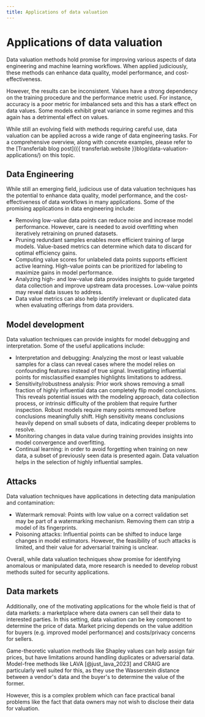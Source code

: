 ```yaml
---
title: Applications of data valuation
---
```


# Applications of data valuation

Data valuation methods hold promise for improving various aspects
of data engineering and machine learning workflows. When applied judiciously,
these methods can enhance data quality, model performance, and cost-effectiveness.

However, the results can be inconsistent. Values have a strong dependency
on the training procedure and the performance metric used. For instance,
accuracy is a poor metric for imbalanced sets and this has a stark effect
on data values. Some models exhibit great variance in some regimes
and this again has a detrimental effect on values.

While still an evolving field with methods requiring careful use, data valuation can
be applied across a wide range of data engineering tasks. For a comprehensive
overview, along with concrete examples, please refer to the [Transferlab blog
post]({{ transferlab.website }}blog/data-valuation-applications/) on this topic.

## Data Engineering

While still an emerging field, judicious use of data valuation techniques
has the potential to enhance data quality, model performance,
and the cost-effectiveness of data workflows in many applications. 
Some of the promising applications in data engineering include:

- Removing low-value data points can reduce noise and increase model performance.
  However, care is needed to avoid overfitting when iteratively retraining on pruned datasets.
- Pruning redundant samples enables more efficient training of large models.
  Value-based metrics can determine which data to discard for optimal efficiency gains.
- Computing value scores for unlabeled data points supports efficient active learning.
  High-value points can be prioritized for labeling to maximize gains in model performance.
- Analyzing high- and low-value data provides insights to guide targeted data collection
  and improve upstream data processes. Low-value points may reveal data issues to address.
- Data value metrics can also help identify irrelevant or duplicated data
  when evaluating offerings from data providers.

## Model development

Data valuation techniques can provide insights for model debugging and interpretation.
Some of the useful applications include:

- Interpretation and debugging: Analyzing the most or least valuable samples
  for a class can reveal cases where the model relies on confounding features
  instead of true signal. Investigating influential points for misclassified examples
  highlights limitations to address.
- Sensitivity/robustness analysis: Prior work shows removing a small fraction
  of highly influential data can completely flip model conclusions.
  This reveals potential issues with the modeling approach, data collection process,
  or intrinsic difficulty of the problem that require further inspection.
  Robust models require many points removed before conclusions meaningfully shift.
  High sensitivity means conclusions heavily depend on small subsets of data,
  indicating deeper problems to resolve.
- Monitoring changes in data value during training provides insights into
  model convergence and overfitting.
- Continual learning: in order to avoid forgetting when training on new data,
  a subset of previously seen data is presented again. Data valuation helps
  in the selection of highly influential samples.

## Attacks

Data valuation techniques have applications in detecting data manipulation and contamination:

- Watermark removal: Points with low value on a correct validation set may be
  part of a watermarking mechanism. Removing them can strip a model of its fingerprints.
- Poisoning attacks: Influential points can be shifted to induce large changes
  in model estimators. However, the feasibility of such attacks is limited,
  and their value for adversarial training is unclear.

Overall, while data valuation techniques show promise for identifying anomalous
or manipulated data, more research is needed to develop robust methods suited
for security applications.

## Data markets

Additionally, one of the motivating applications for the whole field is that of
data markets: a marketplace where data owners can sell their data to interested
parties. In this setting, data valuation can be key component to determine the
price of data. Market pricing depends on the value addition for buyers
(e.g. improved model performance) and costs/privacy concerns for sellers.

Game-theoretic valuation methods like Shapley values can help assign fair prices,
but have limitations around handling duplicates or adversarial data.
Model-free methods like LAVA [@just_lava_2023] and CRAIG are
particularly well suited for this, as they use the Wasserstein distance between
a vendor's data and the buyer's to determine the value of the former. 

However, this is a complex problem which can face practical banal problems like
the fact that data owners may not wish to disclose their data for valuation.
